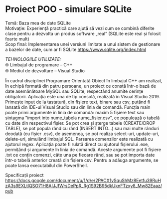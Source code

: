 # Proiect POO - simulare SQLite

Temă: Baza mea de date SQLite <br />
Motivație: Experiență practică care ajută să vezi cum se combină diferite clase pentru a dezvolta un produs software „real” (SQLite este real și folosit foarte mult) <br />
Scop final: Implementarea unei versiuni limitate a unui sistem de gestionare a bazelor de date, cum ar fi SQLite https://www.sqlite.org/index.html <br />

*TEHNOLOGIILE UTILIZATE:* <br />
֍ Limbajul de programare – C++ <br />
֍ Mediul de dezvoltare – Visual Studio <br />


În cadrul disciplinei Programare Orientată Obiect în limbajul C++ am realizat, în echipă formată din patru persoane, un proiect ce constă într-o bază de date asemănătoare MySQL sau SQLite, respectând anumite cerințe obligatorii. Aplicația este una de tip consolă, realizată în Visual Studio 2019. Primește input de la tastatură, din fișiere text, binare sau csv, putând fi lansată din IDE-ul Visual Studio sau din linia de comandă. Funcția main poate primi argumente în linia de comandă: maxim 5 fișiere text sau sintagma "import into nume_tabela nume_fisier.csv", ce populează o tabelă cu date din respectivul fișier. Se pot crea și șterge tabele (CREATE/DROP TABLE), se pot popula rând cu rând (INSERT INTO...) sau mai multe rânduri deodată (cu fișier .csv), de asemenea, se pot realiza select-uri, update-uri, delete-uri, simulând limbajul SQL. Parsarea comenzilor este realizată cu ajutorul regex. Aplicația poate fi rulată direct cu ajutorul fișierului .exe, permițând și argumente în linia de comandă. Aceste argumente pot fi fișiere .txt ce conțin comenzi, câte una pe fiecare rând, sau se pot importa date într-o tabelă anterior creată din fișiere csv. Pentru a adăuga argumente, se poate lansa executabilul din PowerShell.

Specificații proiect  <br />
https://docs.google.com/document/u/1/d/e/2PACX1vSquShMz8Eetfu39RuHzA3s9EXLtIQSO71H8AIJJfWrsDePpR_Rg1S92B95dkUknFTzxy8_Mw82Eaaz/pub
